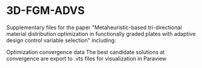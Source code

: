 # 3D-FGM-ADVS

Supplementary files for the paper "Metaheuristic-based tri-directional material distribution optimization in functionally graded plates with adaptive design control variable selection" including:

Optimization convergence data
The best candidate solutions at convergence are export to .vts files for visualization in Paraview
